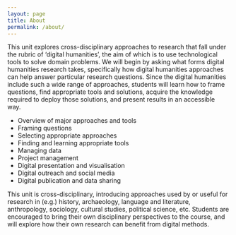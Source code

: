```yaml
---
layout: page
title: About
permalink: /about/
---
```


This unit explores cross-disciplinary approaches to research that fall under the rubric of ‘digital humanities’, the aim of which is to use technological tools to solve domain problems. We will begin by asking what forms digital humanities research takes, specifically how digital humanities approaches can help answer particular research questions. Since the digital humanities include such a wide range of approaches, students will learn how to frame questions, find appropriate tools and solutions, acquire the knowledge required to deploy those solutions, and present results in an accessible way.

* Overview of major approaches and tools
* Framing questions
* Selecting appropriate approaches
* Finding and learning appropriate tools
* Managing data
* Project management
* Digital presentation and visualisation
* Digital outreach and social media
* Digital publication and data sharing

This unit is cross-disciplinary, introducing approaches used by or useful for research in (e.g.) history, archaeology, language and literature, anthropology, sociology, cultural studies, political science, etc. Students are encouraged to bring their own disciplinary perspectives to the course, and will explore how their own research can benefit from digital methods.

